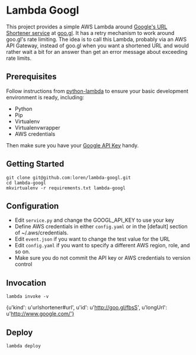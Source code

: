 # Lambda Googl

This project provides a simple AWS Lambda around [Google's URL Shortener service](https://developers.google.com/url-shortener/) 
at [goo.gl](goo.gl). It has a retry mechanism to 
work around goo.gl's rate limiting. The idea is to call this Lambda, probably via an AWS API Gateway, instead of goo.gl when you want a
shortened URL and would rather wait a bit for an answer than get an error message about exceeding rate limits.

## Prerequisites

Follow instructions from [python-lambda](https://github.com/nficano/python-lambda) to ensure your basic development environment is ready,
including:

* Python
* Pip
* Virtualenv
* Virtualenvwrapper
* AWS credentials

Then make sure you have your [Google API Key](https://developers.google.com/url-shortener/v1/getting_started#APIKey) handy.

## Getting Started

	git clone git@github.com:loren/lambda-googl.git
	cd lambda-googl
	mkvirtualenv -r requirements.txt lambda-googl

## Configuration

* Edit `service.py` and change the GOOGL_API_KEY to use your key
* Define AWS credentials in either `config.yaml` or in the [default] section of ~/.aws/credentials.
* Edit `event.json` if you want to change the test value for the URL
* Edit `config.yaml` if you want to specify a different AWS region, role, and so on.
* Make sure you do not commit the API key or AWS credentials to version control

## Invocation

	lambda invoke -v

{u'kind': u'urlshortener#url', u'id': u'http://goo.gl/fbsS', u'longUrl': u'http://www.google.com/'}
 
## Deploy

	lambda deploy
